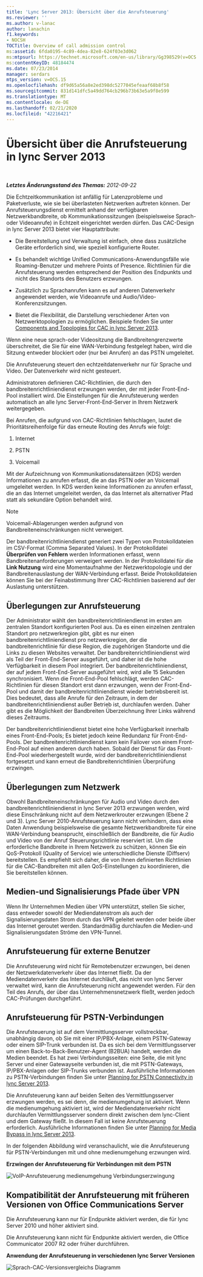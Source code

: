 ```yaml
---
title: 'Lync Server 2013: Übersicht über die Anrufsteuerung'
ms.reviewer: ''
ms.author: v-lanac
author: lanachin
f1.keywords:
- NOCSH
TOCTitle: Overview of call admission control
ms:assetid: 6fda0195-4c89-4dea-82e8-624f03e3d062
ms:mtpsurl: https://technet.microsoft.com/en-us/library/Gg398529(v=OCS.15)
ms:contentKeyID: 48184474
ms.date: 07/23/2014
manager: serdars
mtps_version: v=OCS.15
ms.openlocfilehash: df9d65a56a8e2ed398dc5277045efeaaf68b8f58
ms.sourcegitcommit: 831d141dfc5a49dd764cb296b73b63e5a9f8e599
ms.translationtype: MT
ms.contentlocale: de-DE
ms.lasthandoff: 02/21/2020
ms.locfileid: "42216421"
---
```

<div data-xmlns="http://www.w3.org/1999/xhtml">

<div class="topic" data-xmlns="http://www.w3.org/1999/xhtml" data-msxsl="urn:schemas-microsoft-com:xslt" data-cs="https://msdn.microsoft.com/">

<div data-asp="https://msdn2.microsoft.com/asp">

# <a name="overview-of-call-admission-control-in-lync-server-2013"></a>Übersicht über die Anrufsteuerung in lync Server 2013

</div>

<div id="mainSection">

<div id="mainBody">

<span> </span>

_**Letztes Änderungsstand des Themas:** 2012-09-22_

Die Echtzeitkommunikation ist anfällig für Latenzprobleme und Paketverluste, wie sie bei überlasteten Netzwerken auftreten können. Der Anrufsteuerungsdienst ermittelt anhand der verfügbaren Netzwerkbandbreite, ob Kommunikationssitzungen (beispielsweise Sprach- oder Videoanrufe) in Echtzeit eingerichtet werden dürfen. Das CAC-Design in lync Server 2013 bietet vier Hauptattribute:

  - Die Bereitstellung und Verwaltung ist einfach, ohne dass zusätzliche Geräte erforderlich sind, wie speziell konfigurierte Router.

  - Es behandelt wichtige Unified Communications-Anwendungsfälle wie Roaming-Benutzer und mehrere Points of Presence. Richtlinien für die Anrufsteuerung werden entsprechend der Position des Endpunkts und nicht des Standorts des Benutzers erzwungen.

  - Zusätzlich zu Sprachanrufen kann es auf anderen Datenverkehr angewendet werden, wie Videoanrufe und Audio/Video-Konferenzsitzungen.

  - Bietet die Flexibilität, die Darstellung verschiedener Arten von Netzwerktopologien zu ermöglichen. Beispiele finden Sie unter [Components and Topologies for CAC in lync Server 2013](lync-server-2013-components-and-topologies-for-cac.md).

Wenn eine neue sprach-oder Videositzung die Bandbreitengrenzwerte überschreitet, die Sie für eine WAN-Verbindung festgelegt haben, wird die Sitzung entweder blockiert oder (nur bei Anrufen) an das PSTN umgeleitet.

Die Anrufsteuerung steuert den echtzeitdatenverkehr nur für Sprache und Video. Der Datenverkehr wird nicht gesteuert.

Administratoren definieren CAC-Richtlinien, die durch den bandbreitenrichtliniendienst erzwungen werden, der mit jeder Front-End-Pool installiert wird. Die Einstellungen für die Anrufsteuerung werden automatisch an alle lync Server-Front-End-Server in Ihrem Netzwerk weitergegeben.

Bei Anrufen, die aufgrund von CAC-Richtlinien fehlschlagen, lautet die Prioritätsreihenfolge für das erneute Routing des Anrufs wie folgt:

1.  Internet

2.  PSTN

3.  Voicemail

Mit der Aufzeichnung von Kommunikationsdatensätzen (KDS) werden Informationen zu anrufen erfasst, die an das PSTN oder an Voicemail umgeleitet werden. In KDS werden keine Informationen zu anrufen erfasst, die an das Internet umgeleitet werden, da das Internet als alternativer Pfad statt als sekundäre Option behandelt wird.

<div>


> [!NOTE]  
> Voicemail-Ablagerungen werden aufgrund von Bandbreiteneinschränkungen nicht verweigert.



</div>

Der bandbreitenrichtliniendienst generiert zwei Typen von Protokolldateien im CSV-Format (Comma Separated Values). In der Protokolldatei **Überprüfen von Fehlern** werden Informationen erfasst, wenn Bandbreitenanforderungen verweigert werden. In der Protokolldatei für die **Link Nutzung** wird eine Momentaufnahme der Netzwerktopologie und der Bandbreitenauslastung der WAN-Verbindung erfasst. Beide Protokolldateien können Sie bei der Feinabstimmung Ihrer CAC-Richtlinien basierend auf der Auslastung unterstützen.

<div>

## <a name="call-admission-control-considerations"></a>Überlegungen zur Anrufsteuerung

Der Administrator wählt den bandbreitenrichtliniendienst im ersten am zentralen Standort konfigurierten Pool aus. Da es einen einzelnen zentralen Standort pro netzwerkregion gibt, gibt es nur einen bandbreitenrichtliniendienst pro netzwerkregion, der die bandbreitenrichtlinie für diese Region, die zugehörigen Standorte und die Links zu diesen Websites verwaltet. Der bandbreitenrichtliniendienst wird als Teil der Front-End-Server ausgeführt, und daher ist die hohe Verfügbarkeit in diesem Pool integriert. Der bandbreitenrichtliniendienst, der auf jedem Front-End-Server ausgeführt wird, wird alle 15 Sekunden synchronisiert. Wenn die Front-End-Pool fehlschlägt, werden CAC-Richtlinien für diesen Standort erst dann erzwungen, wenn der Front-End-Pool und damit der bandbreitenrichtliniendienst wieder betriebsbereit ist. Dies bedeutet, dass alle Anrufe für den Zeitraum, in dem der bandbreitenrichtliniendienst außer Betrieb ist, durchlaufen werden. Daher gibt es die Möglichkeit der Bandbreiten Überzeichnung Ihrer Links während dieses Zeitraums.

Der bandbreitenrichtliniendienst bietet eine hohe Verfügbarkeit innerhalb eines Front-End-Pools; Es bietet jedoch keine Redundanz für Front-End-Pools. Der bandbreitenrichtliniendienst kann kein Failover von einem Front-End-Pool auf einen anderen durch haben. Sobald der Dienst für das Front-End-Pool wiederhergestellt wurde, wird der bandbreitenrichtliniendienst fortgesetzt und kann erneut die Bandbreitenrichtlinien Überprüfung erzwingen.

<div>

## <a name="network-considerations"></a>Überlegungen zum Netzwerk

Obwohl Bandbreiteneinschränkungen für Audio und Video durch den bandbreitenrichtliniendienst in lync Server 2013 erzwungen werden, wird diese Einschränkung nicht auf dem Netzwerkrouter erzwungen (Ebene 2 und 3). Lync Server 2010-Anrufsteuerung kann nicht verhindern, dass eine Daten Anwendung beispielsweise die gesamte Netzwerkbandbreite für eine WAN-Verbindung beansprucht, einschließlich der Bandbreite, die für Audio und Video von der Anruf Steuerungsrichtlinie reserviert ist. Um die erforderliche Bandbreite in Ihrem Netzwerk zu schützen, können Sie ein QoS-Protokoll (Quality of Service) wie unterschiedliche Dienste (Diffserv) bereitstellen. Es empfiehlt sich daher, die von Ihnen definierten Richtlinien für die CAC-Bandbreiten mit allen QoS-Einstellungen zu koordinieren, die Sie bereitstellen können.

</div>

<div>

## <a name="media-and-signaling-paths-over-vpn"></a>Medien-und Signalisierungs Pfade über VPN

Wenn Ihr Unternehmen Medien über VPN unterstützt, stellen Sie sicher, dass entweder sowohl der Mediendatenstrom als auch der Signalisierungsdaten Strom durch das VPN geleitet werden oder beide über das Internet geroutet werden. Standardmäßig durchlaufen die Medien-und Signalisierungsdaten Ströme den VPN-Tunnel.

</div>

<div>

## <a name="call-admission-control-of-outside-users"></a>Anrufsteuerung für externe Benutzer

Die Anrufsteuerung wird nicht für Remotebenutzer erzwungen, bei denen der Netzwerkdatenverkehr über das Internet fließt. Da der Mediendatenverkehr das Internet durchläuft, das nicht von lync Server verwaltet wird, kann die Anrufsteuerung nicht angewendet werden. Für den Teil des Anrufs, der über das Unternehmensnetzwerk fließt, werden jedoch CAC-Prüfungen durchgeführt.

</div>

<div>

## <a name="call-admission-control-of-pstn-connections"></a>Anrufsteuerung für PSTN-Verbindungen

Die Anrufsteuerung ist auf dem Vermittlungsserver vollstreckbar, unabhängig davon, ob Sie mit einer IP/PBX-Anlage, einem PSTN-Gateway oder einem SIP-Trunk verbunden ist. Da es sich bei dem Vermittlungsserver um einen Back-to-Back-Benutzer-Agent (B2BUA) handelt, werden die Medien beendet. Es hat zwei Verbindungsseiten: eine Seite, die mit lync Server und einer Gatewayseite verbunden ist, die mit PSTN-Gateways, IP/PBX-Anlagen oder SIP-Trunks verbunden ist. Ausführliche Informationen zu PSTN-Verbindungen finden Sie unter [Planning for PSTN Connectivity in lync Server 2013](lync-server-2013-planning-for-pstn-connectivity.md).

Die Anrufsteuerung kann auf beiden Seiten des Vermittlungsserver erzwungen werden, es sei denn, die medienumgehung ist aktiviert. Wenn die medienumgehung aktiviert ist, wird der Mediendatenverkehr nicht durchlaufen Vermittlungsserver sondern direkt zwischen dem lync-Client und dem Gateway fließt. In diesem Fall ist keine Anrufsteuerung erforderlich. Ausführliche Informationen finden Sie unter [Planning for Media Bypass in lync Server 2013](lync-server-2013-planning-for-media-bypass.md).

In der folgenden Abbildung wird veranschaulicht, wie die Anrufsteuerung für PSTN-Verbindungen mit und ohne medienumgehung erzwungen wird.

**Erzwingen der Anrufsteuerung für Verbindungen mit dem PSTN**

![VoIP-Anrufsteuerung medienumgehung Verbindungserzwingung](images/Gg398703.4d66d529-0912-4de1-abec-266f54272eb3(OCS.15).jpg "VoIP-Anrufsteuerung medienumgehung Verbindungserzwingung")

</div>

<div>

## <a name="compatibility-of-call-admission-control-with-earlier-versions-of-office-communications-server"></a>Kompatibilität der Anrufsteuerung mit früheren Versionen von Office Communications Server

Die Anrufsteuerung kann nur für Endpunkte aktiviert werden, die für lync Server 2010 und höher aktiviert sind.

Die Anrufsteuerung kann nicht für Endpunkte aktiviert werden, die Office Communicator 2007 R2 oder früher durchführen.

**Anwendung der Anrufsteuerung in verschiedenen lync Server Versionen**

![Sprach-CAC-Versionsvergleichs Diagramm](images/Gg398529.fdbfee7e-15fc-445b-949d-8d61e61ac350(OCS.15).jpg "Sprach-CAC-Versionsvergleichs Diagramm")

</div>

</div>

</div>

<span> </span>

</div>

</div>

</div>

